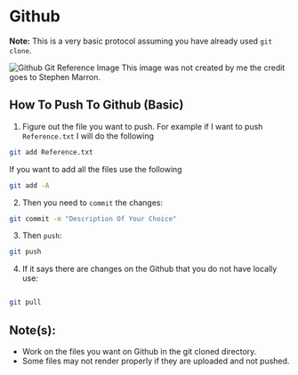# Github

**Note:** This is a very basic protocol assuming you have already used `git clone`.

![Github Git Reference Image](https://www.stephenmarron.com/wp-content/uploads/2017/02/git-880x440.png)
This image was not created by me the credit goes to Stephen Marron.

## How To Push To Github (Basic)

1) Figure out the file you want to push. For example if I want to push `Reference.txt` I will do the following

```bash
git add Reference.txt
```

If you want to add all the files use the following

```bash
git add -A
```

2) Then you need to `commit` the changes:

```bash
git commit -m "Description Of Your Choice"
```

3) Then `push`:

```bash
git push
```

4) If it says there are changes on the Github that you do not have locally use:

```bash

git pull

```

## Note(s):

* Work on the files you want on Github in the git cloned directory.
* Some files may not render properly if they are uploaded and not pushed.
